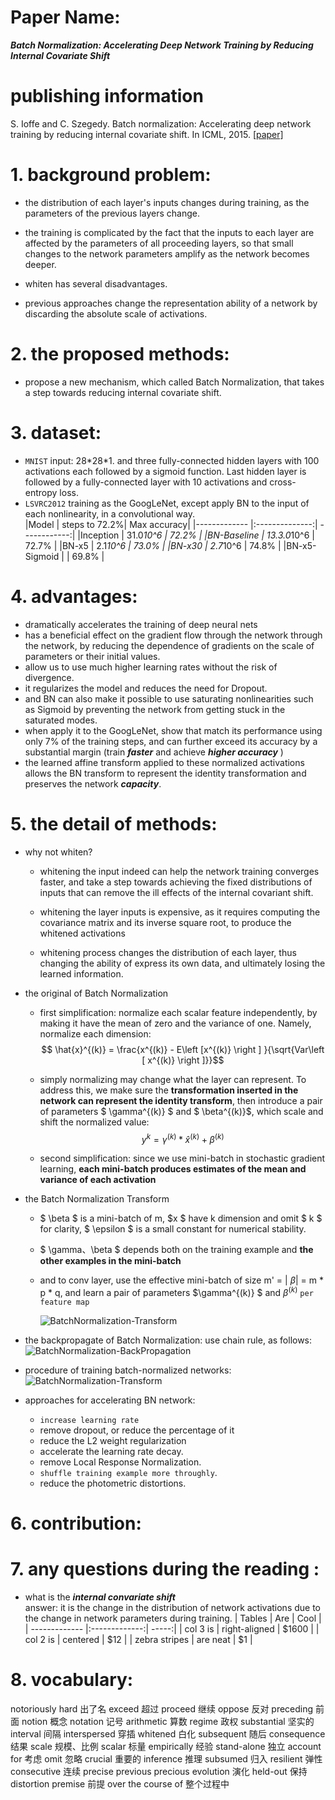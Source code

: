 
# Paper Name:
**_Batch Normalization: Accelerating Deep Network Training by Reducing Internal Covariate Shift_**
# publishing information
S. Ioffe and C. Szegedy. Batch normalization: Accelerating deep
network training by reducing internal covariate shift. In ICML, 2015. [[paper]](https://arxiv.org/abs/1502.03167)
# 1. background problem:
  * the distribution of each layer's inputs changes during training, as the parameters of the previous layers change.
  
  * the training is complicated by the fact that the inputs to each layer are affected by the parameters of all proceeding layers, so that small changes to the network parameters amplify as the network becomes deeper.

  * whiten has several disadvantages.
  * previous approaches change the representation ability of a network by discarding the absolute scale of activations.
  
# 2. the proposed methods:
  * propose a new mechanism, which called Batch Normalization, that takes a step towards reducing internal covariate shift. 

# 3. dataset:
  * `MNIST` input: 28\*28\*1. and three fully-connected hidden layers with 100 activations each followed by a sigmoid function. Last hidden layer is followed by a fully-connected layer with 10 activations and cross-entropy loss.
  * `LSVRC2012` training as the GoogLeNet, except apply BN to the input of each nonlinearity, in a convolutional way. <br>
    |Model          | steps to 72.2%|  Max accuracy|
    |-------------  |:--------------:| ------------:|
    |Inception      |   31.0*10^6   |  72.2%        |
    |BN-Baseline    |   13.3.0*10^6 |  72.7%        |
    |BN-x5          |   2.1*10^6    |  73.0%        |
    |BN-x30         |   2.7*10^6    |  74.8%        |
    |BN-x5-Sigmoid  |               |  69.8%        |
    
    
# 4. advantages:
  * dramatically accelerates the training of deep neural nets
  * has a beneficial effect on the gradient flow through the network through the network, by reducing the dependence of gradients on the scale of parameters or their initial values.
  * allow us to use much higher learning rates without the risk of divergence.
  * it regularizes the model and reduces the need for Dropout.
  * and BN can also make it possible to use saturating nonlinearities such as Sigmoid by preventing the network from getting stuck in the saturated modes.
  * when apply it to the GoogLeNet, show that match its performance using only 7% of the training steps, and can further exceed its accuracy by a substantial margin (train **_faster_** and achieve **_higher accuracy_** )
  * the learned affine transform applied to these normalized activations allows the BN transform to represent the identity transformation and preserves the network **_capacity_**.

# 5. the detail of methods:
  * why not whiten?
    * whitening the input indeed can help the network training converges faster, and take a step towards achieving the fixed distributions of inputs that can remove the ill effects of the internal covariant shift.
    * whitening the layer inputs is expensive, as it requires computing the covariance matrix and its inverse square root, to produce the whitened activations 
    
    * whitening process changes the distribution of each layer, thus changing the ability of express its own data, and ultimately losing the learned information.

  * the original of Batch Normalization
    * first simplification: normalize each scalar feature independently, by making it have the mean of zero and the variance of one. Namely, normalize each dimension:<br>
    $$ \hat{x}^{(k)} = \frac{x^{(k)} - E\left [x^{(k)}  \right ] }{\sqrt{Var\left [ x^{(k)} \right ]}}$$

    * simply normalizing may change what the layer can represent. To address this, we make sure the **transformation inserted in the network can represent the identity transform**, then introduce a pair of parameters $ \gamma^{(k)} $ and $ \beta^{(k)}$, which scale and shift the normalized value: <br>
    $$ y^{k} = \gamma^{(k)} * \hat{x}^{(k)} + \beta^{(k)} $$
    
    * second simplification: since we use mini-batch in stochastic gradient learning, **each mini-batch produces estimates of the mean and variance of each activation**
  * the Batch Normalization Transform 
    *  $ \beta $ is a mini-batch of m, $x $ have k dimension and omit $ k $ for clarity, $ \epsilon $ is a small constant for numerical stability.
    * $ \gamma、\beta $ depends both on the training example and **the other examples in the mini-batch**
    * and to conv layer, use the effective mini-batch of size m' = | $\beta$| = m * p * q, and learn a pair of parameters $\gamma^{(k)} $ and $\beta^{(k)}$ `per feature map`

        ![BatchNormalization-Transform](./images/BatchNormalization-Transform.jpg)
  * the backpropagate of Batch Normalization:
    use chain rule, as follows:<br>
        ![BatchNormalization-BackPropagation](./images/BatchNormalization-BackPropagation.jpg)
  
  * procedure of training batch-normalized networks:<br>
    ![BatchNormalization-Transform](./images/BatchNormalization-TrainingNetwork.jpg)

 
  * approaches for accelerating BN network:
    * `increase learning rate`
    * remove dropout, or reduce the percentage of it 
    * reduce the L2 weight regularization
    * accelerate the learning rate decay.
    * remove Local Response Normalization.
    * `shuffle training example more throughly`.
    * reduce the photometric distortions.


# 6. contribution:

# 7. any questions during the reading :
  * what is the **_internal convariate shift_**<br>
  answer: it is the change in the distribution of network activations due to the change in network parameters during training.
    | Tables        | Are           | Cool  |
    | ------------- |:-------------:| -----:|
    | col 3 is      | right-aligned | $1600 |
    | col 2 is      | centered      |   $12 |
    | zebra stripes | are neat      |    $1 |
# 8. vocabulary:
notoriously hard 出了名
exceed 超过
proceed 继续
oppose 反对
preceding 前面
notion 概念
notation 记号
arithmetic 算数
regime 政权
substantial 坚实的
interval 间隔
interspersed 穿插
whitened 白化
subsequent 随后
consequence 结果
scale 规模、比例
scalar 标量
empirically 经验
stand-alone 独立
account for 考虑
omit 忽略
crucial 重要的
inference 推理
subsumed 归入
resilient 弹性
consecutive 连续
precise 
previous
precious
evolution 演化
held-out 保持
distortion
premise 前提
over the course of 整个过程中
